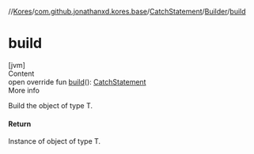 //[Kores](../../../index.md)/[com.github.jonathanxd.kores.base](../../index.md)/[CatchStatement](../index.md)/[Builder](index.md)/[build](build.md)



# build  
[jvm]  
Content  
open override fun [build](build.md)(): [CatchStatement](../index.md)  
More info  


Build the object of type T.



#### Return  


Instance of object of type T.

  



